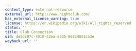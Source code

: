 ```yaml
---
content_type: external-resource
external_url: http://www.nightclub.com/
has_external_license_warning: true
license: https://en.wikipedia.org/wiki/All_rights_reserved
status: ''
title: Club Connection
uid: de5dc97c-4010-42ea-a635-8e8348d1cb3e
wayback_url: ''
---
```

